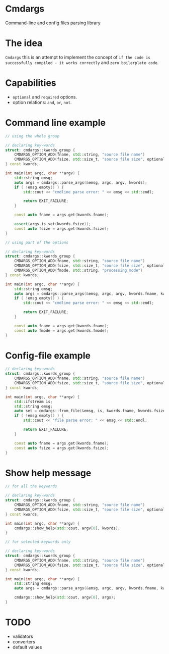 # Cmdargs
Command-line and config files parsing library

# The idea
`Cmdargs` this is an attempt to implement the concept of `if the code is successfully compiled - it works correctly` and `zero boilerplate code`.

# Capabilities
- `optional` and `required` options.
- option relations: `and`, `or`, `not`.

# Command line example

```cpp
// using the whole group

// declaring key-words
struct: cmdargs::kwords_group {
    CMDARGS_OPTION_ADD(fname, std::string, "source file name")
    CMDARGS_OPTION_ADD(fsize, std::size_t, "source file size", optional)
} const kwords;

int main(int argc, char **argv) {
    std::string emsg;
    auto args = cmdargs::parse_args(&emsg, argc, argv, kwords);
    if ( !emsg.empty() ) {
        std::cout << "cmdline parse error: " << emsg << std::endl;

        return EXIT_FAILURE;
    }

    const auto fname = args.get(kwords.fname);

    assert(args.is_set(kwords.fsize));
    const auto fsize = args.get(kwords.fsize);
}
```
```cpp
// using part of the options

// declaring key-words
struct: cmdargs::kwords_group {
    CMDARGS_OPTION_ADD(fname, std::string, "source file name")
    CMDARGS_OPTION_ADD(fsize, std::size_t, "source file size", optional)
    CMDARGS_OPTION_ADD(fmode, std::string, "processing mode")
} const kwords;

int main(int argc, char **argv) {
    std::string emsg;
    auto args = cmdargs::parse_args(&emsg, argc, argv, kwords.fname, kwords.fmode);
    if ( !emsg.empty() ) {
        std::cout << "cmdline parse error: " << emsg << std::endl;

        return EXIT_FAILURE;
    }

    const auto fname = args.get(kwords.fname);
    const auto fmode = args.get(kwords.fmode);
}
```


# Config-file example

```cpp
// declaring key-words
struct: cmdargs::kwords_group {
    CMDARGS_OPTION_ADD(fname, std::string, "source file name")
    CMDARGS_OPTION_ADD(fsize, std::size_t, "source file size", optional)
} const kwords;

int main(int argc, char **argv) {
    std::ifstream is;
    std::string emsg;
    auto set = cmdargs::from_file(&emsg, is, kwords.fname, kwords.fsize);
    if ( !emsg.empty() ) {
        std::cout << "file parse error: " << emsg << std::endl;

        return EXIT_FAILURE;
    }

    const auto fname = args.get(kwords.fname);
    const auto fsize = args.get(kwords.fsize);
}
```

# Show help message

```cpp
// for all the keywords

// declaring key-words
struct: cmdargs::kwords_group {
    CMDARGS_OPTION_ADD(fname, std::string, "source file name")
    CMDARGS_OPTION_ADD(fsize, std::size_t, "source file size", optional)
} const kwords;

int main(int argc, char **argv) {
    cmdargs::show_help(std::cout, argv[0], kwords);
}
```
```cpp
// for selected keywords only

// declaring key-words
struct: cmdargs::kwords_group {
    CMDARGS_OPTION_ADD(fname, std::string, "source file name")
    CMDARGS_OPTION_ADD(fsize, std::size_t, "source file size", optional)
} const kwords;

int main(int argc, char **argv) {
    std::string emsg;
    auto args = cmdargs::parse_args(&emsg, argc, argv, kwords.fname, kwords.fsize);

    cmdargs::show_help(std::cout, argv[0], args);
}
```


# TODO
- validators
- converters
- default values